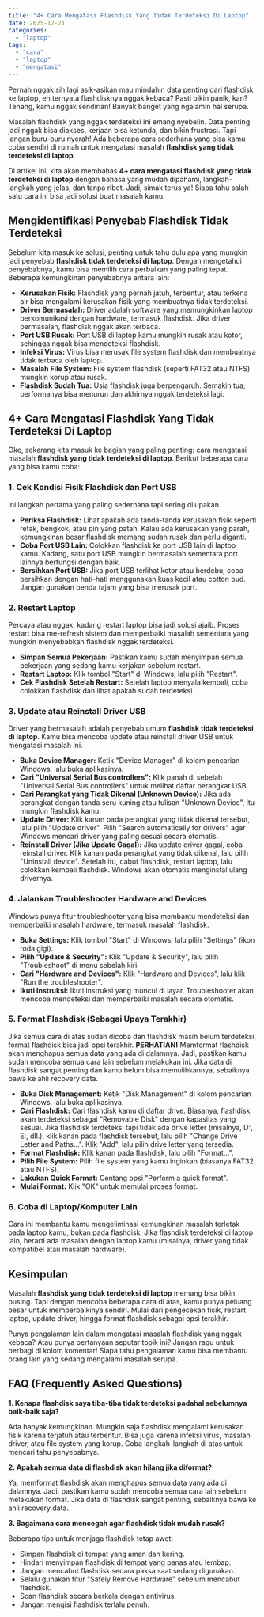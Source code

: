 ```yaml
---
title: "4+ Cara Mengatasi Flashdisk Yang Tidak Terdeteksi Di Laptop"
date: 2025-12-21
categories: 
  - "laptop"
tags: 
  - "cara"
  - "laptop"
  - "mengatasi"
---
```


Pernah nggak sih lagi asik-asikan mau mindahin data penting dari flashdisk ke laptop, eh ternyata flashdisknya nggak kebaca? Pasti bikin panik, kan? Tenang, kamu nggak sendirian! Banyak banget yang ngalamin hal serupa.

Masalah flashdisk yang nggak terdeteksi ini emang nyebelin. Data penting jadi nggak bisa diakses, kerjaan bisa ketunda, dan bikin frustrasi. Tapi jangan buru-buru nyerah! Ada beberapa cara sederhana yang bisa kamu coba sendiri di rumah untuk mengatasi masalah **flashdisk yang tidak terdeteksi di laptop**.

Di artikel ini, kita akan membahas **4+ cara mengatasi flashdisk yang tidak terdeteksi di laptop** dengan bahasa yang mudah dipahami, langkah-langkah yang jelas, dan tanpa ribet. Jadi, simak terus ya! Siapa tahu salah satu cara ini bisa jadi solusi buat masalah kamu.

## Mengidentifikasi Penyebab Flashdisk Tidak Terdeteksi

Sebelum kita masuk ke solusi, penting untuk tahu dulu apa yang mungkin jadi penyebab **flashdisk tidak terdeteksi di laptop**. Dengan mengetahui penyebabnya, kamu bisa memilih cara perbaikan yang paling tepat. Beberapa kemungkinan penyebabnya antara lain:

- **Kerusakan Fisik:** Flashdisk yang pernah jatuh, terbentur, atau terkena air bisa mengalami kerusakan fisik yang membuatnya tidak terdeteksi.
- **Driver Bermasalah:** Driver adalah software yang memungkinkan laptop berkomunikasi dengan hardware, termasuk flashdisk. Jika driver bermasalah, flashdisk nggak akan terbaca.
- **Port USB Rusak:** Port USB di laptop kamu mungkin rusak atau kotor, sehingga nggak bisa mendeteksi flashdisk.
- **Infeksi Virus:** Virus bisa merusak file system flashdisk dan membuatnya tidak terbaca oleh laptop.
- **Masalah File System:** File system flashdisk (seperti FAT32 atau NTFS) mungkin korup atau rusak.
- **Flashdisk Sudah Tua:** Usia flashdisk juga berpengaruh. Semakin tua, performanya bisa menurun dan akhirnya nggak terdeteksi lagi.

## 4+ Cara Mengatasi Flashdisk Yang Tidak Terdeteksi Di Laptop

Oke, sekarang kita masuk ke bagian yang paling penting: cara mengatasi masalah **flashdisk yang tidak terdeteksi di laptop**. Berikut beberapa cara yang bisa kamu coba:

### 1\. Cek Kondisi Fisik Flashdisk dan Port USB

Ini langkah pertama yang paling sederhana tapi sering dilupakan.

- **Periksa Flashdisk:** Lihat apakah ada tanda-tanda kerusakan fisik seperti retak, bengkok, atau pin yang patah. Kalau ada kerusakan yang parah, kemungkinan besar flashdisk memang sudah rusak dan perlu diganti.
- **Coba Port USB Lain:** Colokkan flashdisk ke port USB lain di laptop kamu. Kadang, satu port USB mungkin bermasalah sementara port lainnya berfungsi dengan baik.
- **Bersihkan Port USB:** Jika port USB terlihat kotor atau berdebu, coba bersihkan dengan hati-hati menggunakan kuas kecil atau cotton bud. Jangan gunakan benda tajam yang bisa merusak port.

### 2\. Restart Laptop

Percaya atau nggak, kadang restart laptop bisa jadi solusi ajaib. Proses restart bisa me-refresh sistem dan memperbaiki masalah sementara yang mungkin menyebabkan flashdisk nggak terdeteksi.

- **Simpan Semua Pekerjaan:** Pastikan kamu sudah menyimpan semua pekerjaan yang sedang kamu kerjakan sebelum restart.
- **Restart Laptop:** Klik tombol "Start" di Windows, lalu pilih "Restart".
- **Cek Flashdisk Setelah Restart:** Setelah laptop menyala kembali, coba colokkan flashdisk dan lihat apakah sudah terdeteksi.

### 3\. Update atau Reinstall Driver USB

Driver yang bermasalah adalah penyebab umum **flashdisk tidak terdeteksi di laptop**. Kamu bisa mencoba update atau reinstall driver USB untuk mengatasi masalah ini.

- **Buka Device Manager:** Ketik "Device Manager" di kolom pencarian Windows, lalu buka aplikasinya.
- **Cari "Universal Serial Bus controllers":** Klik panah di sebelah "Universal Serial Bus controllers" untuk melihat daftar perangkat USB.
- **Cari Perangkat yang Tidak Dikenal (Unknown Device):** Jika ada perangkat dengan tanda seru kuning atau tulisan "Unknown Device", itu mungkin flashdisk kamu.
- **Update Driver:** Klik kanan pada perangkat yang tidak dikenal tersebut, lalu pilih "Update driver". Pilih "Search automatically for drivers" agar Windows mencari driver yang paling sesuai secara otomatis.
- **Reinstall Driver (Jika Update Gagal):** Jika update driver gagal, coba reinstall driver. Klik kanan pada perangkat yang tidak dikenal, lalu pilih "Uninstall device". Setelah itu, cabut flashdisk, restart laptop, lalu colokkan kembali flashdisk. Windows akan otomatis menginstal ulang drivernya.

### 4\. Jalankan Troubleshooter Hardware and Devices

Windows punya fitur troubleshooter yang bisa membantu mendeteksi dan memperbaiki masalah hardware, termasuk masalah flashdisk.

- **Buka Settings:** Klik tombol "Start" di Windows, lalu pilih "Settings" (ikon roda gigi).
- **Pilih "Update & Security":** Klik "Update & Security", lalu pilih "Troubleshoot" di menu sebelah kiri.
- **Cari "Hardware and Devices":** Klik "Hardware and Devices", lalu klik "Run the troubleshooter".
- **Ikuti Instruksi:** Ikuti instruksi yang muncul di layar. Troubleshooter akan mencoba mendeteksi dan memperbaiki masalah secara otomatis.

### 5\. Format Flashdisk (Sebagai Upaya Terakhir)

Jika semua cara di atas sudah dicoba dan flashdisk masih belum terdeteksi, format flashdisk bisa jadi opsi terakhir. **PERHATIAN!** Memformat flashdisk akan menghapus semua data yang ada di dalamnya. Jadi, pastikan kamu sudah mencoba semua cara lain sebelum melakukan ini. Jika data di flashdisk sangat penting dan kamu belum bisa memulihkannya, sebaiknya bawa ke ahli recovery data.

- **Buka Disk Management:** Ketik "Disk Management" di kolom pencarian Windows, lalu buka aplikasinya.
- **Cari Flashdisk:** Cari flashdisk kamu di daftar drive. Biasanya, flashdisk akan terdeteksi sebagai "Removable Disk" dengan kapasitas yang sesuai. Jika flashdisk terdeteksi tapi tidak ada drive letter (misalnya, D:, E:, dll.), klik kanan pada flashdisk tersebut, lalu pilih "Change Drive Letter and Paths...". Klik "Add", lalu pilih drive letter yang tersedia.
- **Format Flashdisk:** Klik kanan pada flashdisk, lalu pilih "Format...".
- **Pilih File System:** Pilih file system yang kamu inginkan (biasanya FAT32 atau NTFS).
- **Lakukan Quick Format:** Centang opsi "Perform a quick format".
- **Mulai Format:** Klik "OK" untuk memulai proses format.

### 6\. Coba di Laptop/Komputer Lain

Cara ini membantu kamu mengeliminasi kemungkinan masalah terletak pada laptop kamu, bukan pada flashdisk. Jika flashdisk terdeteksi di laptop lain, berarti ada masalah dengan laptop kamu (misalnya, driver yang tidak kompatibel atau masalah hardware).

## Kesimpulan

Masalah **flashdisk yang tidak terdeteksi di laptop** memang bisa bikin pusing. Tapi dengan mencoba beberapa cara di atas, kamu punya peluang besar untuk memperbaikinya sendiri. Mulai dari pengecekan fisik, restart laptop, update driver, hingga format flashdisk sebagai opsi terakhir.

Punya pengalaman lain dalam mengatasi masalah flashdisk yang nggak kebaca? Atau punya pertanyaan seputar topik ini? Jangan ragu untuk berbagi di kolom komentar! Siapa tahu pengalaman kamu bisa membantu orang lain yang sedang mengalami masalah serupa.

## FAQ (Frequently Asked Questions)

**1\. Kenapa flashdisk saya tiba-tiba tidak terdeteksi padahal sebelumnya baik-baik saja?**

Ada banyak kemungkinan. Mungkin saja flashdisk mengalami kerusakan fisik karena terjatuh atau terbentur. Bisa juga karena infeksi virus, masalah driver, atau file system yang korup. Coba langkah-langkah di atas untuk mencari tahu penyebabnya.

**2\. Apakah semua data di flashdisk akan hilang jika diformat?**

Ya, memformat flashdisk akan menghapus semua data yang ada di dalamnya. Jadi, pastikan kamu sudah mencoba semua cara lain sebelum melakukan format. Jika data di flashdisk sangat penting, sebaiknya bawa ke ahli recovery data.

**3\. Bagaimana cara mencegah agar flashdisk tidak mudah rusak?**

Beberapa tips untuk menjaga flashdisk tetap awet:

- Simpan flashdisk di tempat yang aman dan kering.
- Hindari menyimpan flashdisk di tempat yang panas atau lembap.
- Jangan mencabut flashdisk secara paksa saat sedang digunakan.
- Selalu gunakan fitur "Safely Remove Hardware" sebelum mencabut flashdisk.
- Scan flashdisk secara berkala dengan antivirus.
- Jangan mengisi flashdisk terlalu penuh.
